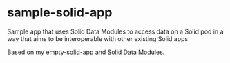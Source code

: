 # sample-solid-app
Sample app that uses Solid Data Modules to access data on a Solid pod in a way that aims to be interoperable with other existing Solid apps
 
Based on my [empty-solid-app](https://github.com/michielbdejong/empty-solid-app) and [Solid Data Modules](https://github.com/solid-contrib/data-modules).